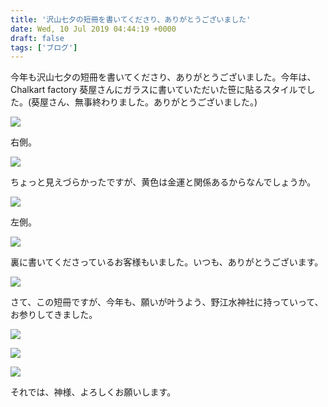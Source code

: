 ```yaml
---
title: '沢山七夕の短冊を書いてくださり、ありがとうございました'
date: Wed, 10 Jul 2019 04:44:19 +0000
draft: false
tags: ['ブログ']
---
```


今年も沢山七夕の短冊を書いてくださり、ありがとうございました。今年は、Chalkart factory 葵屋さんにガラスに書いていただいた笹に貼るスタイルでした。(葵屋さん、無事終わりました。ありがとうございました。)

![](/images/2019/07/DSC_1067-1-1024x576.jpg)

右側。

![](/images/2019/07/DSC_1068-1-576x1024.jpg)

ちょっと見えづらかったですが、黄色は金運と関係あるからなんでしょうか。

![](/images/2019/07/DSC_1071-1-576x1024.jpg)

左側。

![](/images/2019/07/DSC_1069-1-576x1024.jpg)

裏に書いてくださっているお客様もいました。いつも、ありがとうございます。

![](/images/2019/07/DSC_1070-1-576x1024.jpg)

さて、この短冊ですが、今年も、願いが叶うよう、野江水神社に持っていって、お参りしてきました。

![](/images/2019/07/DSC_1074-1-576x1024.jpg)

![](/images/2019/07/DSC_1072-1-576x1024.jpg)

![](/images/2019/07/DSC_1073-1-576x1024.jpg)

それでは、神様、よろしくお願いします。